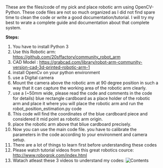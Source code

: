 These are the files/code of my pick and place robotic arm using OpenCV-Python.
These code files are not so much organized as I did not find spare time to  clean the code or write a good documentation/tutorial.
I will try my best to wrate a complete guide and documentation about that complete system.

**Steps:**
1. You have to install Python 3
2. Use this Robotic arm: https://github.com/20sffactory/community_robot_arm
3. CAD Model : https://grabcad.com/library/robot-arm-community-version-cad-3d-printed-robotic-arm-1
4. install OpenCv on your python environment
5. use a Digital camera
6. Mount the camera above the robotic arm at 90 degree position in such a way that it can capture the working area of the robotic arm clearly.
7. use a (~50mm wide, please read the code and comments in the code for details) blue rectangle cardboard as a place holder of the robotic arm and place it where you will place the robotic arm and run the robot_position_estimation.py code
8. This code will find the coordinates of the blue cardboard piece and considered it mid point as robotic arm origin.
9. place the robotic arm above that bliue cardboard precisely.
10. Now you can use the main code file. you have to calibrate the parameters in the code according to your environment and camera setup.
11. There are a lot of things to learn first before understanding these codes
12. Please watch tutorial videos from this great robotics cource:  http://www.robogrok.com/index.html
13. Watach atleast these 3 videos to understand my codes: ![Contents](https://user-images.githubusercontent.com/25352528/116832263-a7fdb700-abcd-11eb-84db-5413ca39865c.jpg)
